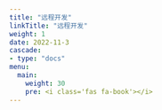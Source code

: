 ```yaml
---
title: "远程开发"
linkTitle: "远程开发"
weight: 1
date: 2022-11-3
cascade:
- type: "docs"
menu:
  main:
    weight: 30
    pre: <i class='fas fa-book'></i>
---
```




